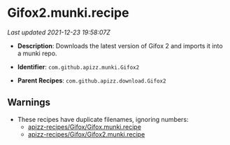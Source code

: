 # Gifox2.munki.recipe

_Last updated 2021-12-23 19:58:07Z_

- **Description**: Downloads the latest version of Gifox 2 and imports it into a munki repo.

- **Identifier**: `com.github.apizz.munki.Gifox2`

- **Parent Recipes**: `com.github.apizz.download.Gifox2`

## Warnings

- These recipes have duplicate filenames, ignoring numbers:
    - [apizz-recipes/Gifox/Gifox.munki.recipe](/autopkg-dupe-tracker/apizz-recipes/Gifox/Gifox.munki.recipe)
    - [apizz-recipes/Gifox/Gifox2.munki.recipe](/autopkg-dupe-tracker/apizz-recipes/Gifox/Gifox2.munki.recipe)